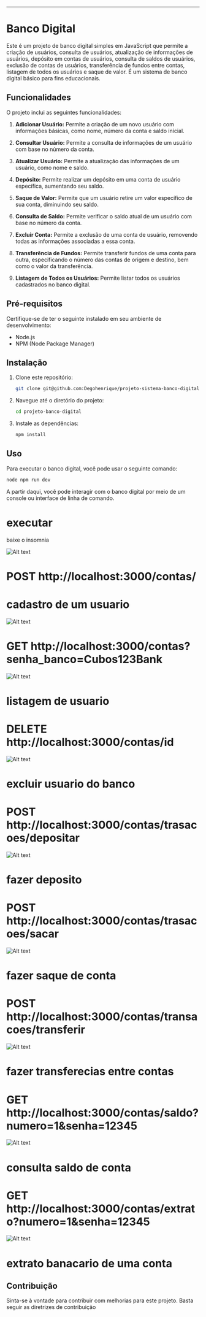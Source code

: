 
---

# Banco Digital

Este é um projeto de banco digital simples em JavaScript que permite a criação de usuários, consulta de usuários, atualização de informações de usuários, depósito em contas de usuários, consulta de saldos de usuários, exclusão de contas de usuários, transferência de fundos entre contas, listagem de todos os usuários e saque de valor. É um sistema de banco digital básico para fins educacionais.

## Funcionalidades

O projeto inclui as seguintes funcionalidades:

1. **Adicionar Usuário:** Permite a criação de um novo usuário com informações básicas, como nome, número da conta e saldo inicial.

2. **Consultar Usuário:** Permite a consulta de informações de um usuário com base no número da conta.

3. **Atualizar Usuário:** Permite a atualização das informações de um usuário, como nome e saldo.

4. **Depósito:** Permite realizar um depósito em uma conta de usuário específica, aumentando seu saldo.

5. **Saque de Valor:** Permite que um usuário retire um valor específico de sua conta, diminuindo seu saldo.

6. **Consulta de Saldo:** Permite verificar o saldo atual de um usuário com base no número da conta.

7. **Excluir Conta:** Permite a exclusão de uma conta de usuário, removendo todas as informações associadas a essa conta.

8. **Transferência de Fundos:** Permite transferir fundos de uma conta para outra, especificando o número das contas de origem e destino, bem como o valor da transferência.

9. **Listagem de Todos os Usuários:** Permite listar todos os usuários cadastrados no banco digital.

## Pré-requisitos

Certifique-se de ter o seguinte instalado em seu ambiente de desenvolvimento:

- Node.js
- NPM (Node Package Manager)

## Instalação

1. Clone este repositório:

   ```bash
   git clone git@github.com:Degohenrique/projeto-sistema-banco-digital.git
   ```

2. Navegue até o diretório do projeto:

   ```bash
   cd projeto-banco-digital
   ```

3. Instale as dependências:

   ```bash
   npm install 
   ```

## Uso

Para executar o banco digital, você pode usar o seguinte comando:

```bash
node npm run dev 
```

A partir daqui, você pode interagir com o banco digital por meio de um console ou interface de linha de comando.


# executar
baixe o insomnia

![Alt text](image-1.png)

# POST http://localhost:3000/contas/
# cadastro de um usuario

![Alt text](image.png)


# GET http://localhost:3000/contas?senha_banco=Cubos123Bank
![Alt text](image-3.png)
# listagem de usuario


# DELETE http://localhost:3000/contas/id
![Alt text](image-4.png)
# excluir usuario do banco 

# POST http://localhost:3000/contas/trasacoes/depositar
![Alt text](image-5.png)
# fazer deposito

# POST http://localhost:3000/contas/trasacoes/sacar
![Alt text](image-6.png)
# fazer saque de conta

# POST http://localhost:3000/contas/transacoes/transferir
![Alt text](image-7.png)
# fazer transferecias entre contas

# GET http://localhost:3000/contas/saldo?numero=1&senha=12345
![Alt text](image-8.png)
# consulta saldo de conta

# GET http://localhost:3000/contas/extrato?numero=1&senha=12345
![Alt text](image-9.png)
# extrato banacario de uma conta

## Contribuição

Sinta-se à vontade para contribuir com melhorias para este projeto. Basta seguir as diretrizes de contribuição 
